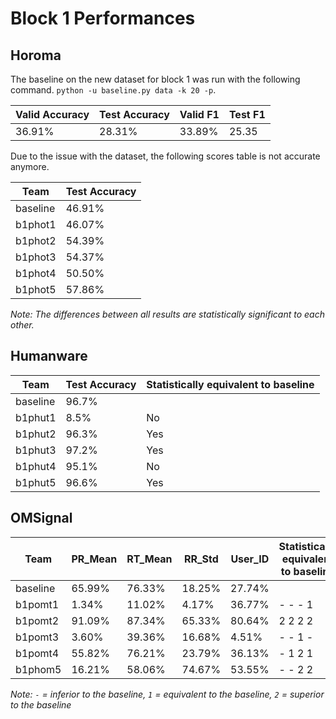# Block 1 Performances
## Horoma
The baseline on the new dataset for block 1 was run with the following command. `python -u baseline.py data -k 20 -p`.

Valid Accuracy | Test Accuracy | Valid F1 | Test F1
--- | --- | --- | ---
36.91% | 28.31% | 33.89% | 25.35

Due to the issue with the dataset, the following scores table is not accurate anymore.

Team | Test Accuracy
--- | ---
baseline | 46.91%
b1phot1 | 46.07%
b1phot2 | 54.39%
b1phot3 | 54.37%
b1phot4 | 50.50%
b1phot5 | 57.86%

_Note: The differences between all results are statistically significant to each other._


## Humanware
Team | Test Accuracy | Statistically equivalent to baseline
--- | --- | ---
baseline | 96.7% |
b1phut1 | 8.5% | No
b1phut2 | 96.3% | Yes
b1phut3 | 97.2% | Yes
b1phut4 | 95.1% | No
b1phut5 | 96.6% | Yes


## OMSignal
Team | PR_Mean | RT_Mean | RR_Std | User_ID | Statistically equivalent to baseline
--- | --- | --- | --- | --- | ---
baseline | 65.99% | 76.33% | 18.25% | 27.74% |
b1pomt1 | 1.34% |11.02% | 4.17% | 36.77% | - - - 1
b1pomt2 | 91.09% |87.34% | 65.33% | 80.64% | 2 2 2 2
b1pomt3 | 3.60% |39.36% | 16.68% | 4.51%|- - 1 -
b1pomt4 | 55.82% | 76.21% | 23.79% | 36.13% | - 1 2 1
b1phom5 | 16.21% | 58.06% | 74.67% | 53.55% | - - 2 2

_Note: `-` = inferior to the baseline, `1` = equivalent to the baseline, `2` = superior to the baseline_
